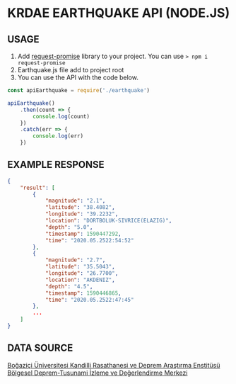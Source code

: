 # KRDAE EARTHQUAKE API (NODE.JS)

## USAGE
1. Add [request-promise](https://www.npmjs.com/package/request-promise) library to your project. You can use `> npm i request-promise`
2. Earthquake.js file add to project root
3. You can use the API with the code below.
```javascript
const apiEarthquake = require('./earthquake')

apiEarthquake()
    .then(count => {
        console.log(count)
    })
    .catch(err => {
        console.log(err)
    })
```

## EXAMPLE RESPONSE
```json
{
    "result": [
        {
            "magnitude": "2.1",
            "latitude": "38.4082",
            "longitude": "39.2232",
            "location": "DORTBOLUK-SIVRICE(ELAZIG)",
            "depth": "5.0",
            "timestamp": 1590447292,
            "time": "2020.05.2522:54:52"
        },
        {
            "magnitude": "2.7",
            "latitude": "35.5043",
            "longitude": "26.7700",
            "location": "AKDENIZ",
            "depth": "4.5",
            "timestamp": 1590446865,
            "time": "2020.05.2522:47:45"
        },
        ...
    ]
}
```

## DATA SOURCE
[Boğaziçi Üniversitesi Kandilli Rasathanesi ve Deprem Araştırma Enstitüsü Bölgesel Deprem-Tusunami İzleme ve Değerlendirme Merkezi](http://www.koeri.boun.edu.tr/)